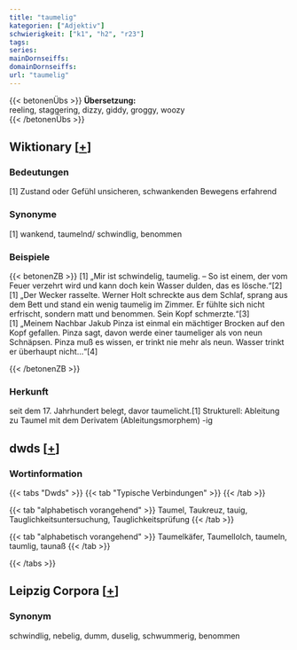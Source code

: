 ```yaml
---
title: "taumelig"
kategorien: ["Adjektiv"]
schwierigkeit: ["k1", "h2", "r23"]
tags:
series:
mainDornseiffs:
domainDornseiffs:
url: "taumelig"
---
```


{{< betonenÜbs >}}
**Übersetzung:**  
reeling, staggering, dizzy, giddy, groggy, woozy  
{{< /betonenÜbs >}}

## Wiktionary [[+](https://de.wiktionary.org/wiki/taumelig)]

### Bedeutungen
[1] Zustand oder Gefühl unsicheren, schwankenden Bewegens erfahrend  

### Synonyme
[1] wankend, taumelnd/ schwindlig, benommen  

### Beispiele
{{< betonenZB >}}
[1] „Mir ist schwindelig, taumelig. – So ist einem, der vom Feuer verzehrt wird und kann doch kein Wasser dulden, das es lösche.“[2]  
[1] „Der Wecker rasselte. Werner Holt schreckte aus dem Schlaf, sprang aus dem Bett und stand ein wenig taumelig im Zimmer. Er fühlte sich nicht erfrischt, sondern matt und benommen. Sein Kopf schmerzte.“[3]  
[1] „Meinem Nachbar Jakub Pinza ist einmal ein mächtiger Brocken auf den Kopf gefallen. Pinza sagt, davon werde einer taumeliger als von neun Schnäpsen. Pinza muß es wissen, er trinkt nie mehr als neun. Wasser trinkt er überhaupt nicht…“[4]  

{{< /betonenZB >}}
### Herkunft
seit dem 17. Jahrhundert belegt, davor taumelicht.[1] Strukturell: Ableitung zu Taumel mit dem Derivatem (Ableitungsmorphem) -ig  



## dwds [[+](https://www.dwds.de/wb/taumelig)]

### Wortinformation
{{< tabs "Dwds" >}}
{{< tab "Typische Verbindungen" >}}
{{< /tab >}}

{{< tab "alphabetisch vorangehend" >}}
Taumel, Taukreuz, tauig, Tauglichkeitsuntersuchung, Tauglichkeitsprüfung
{{< /tab >}}

{{< tab "alphabetisch vorangehend" >}}
Taumelkäfer, Taumellolch, taumeln, taumlig, taunaß
{{< /tab >}}

{{< /tabs >}}

## Leipzig Corpora [[+](https://corpora.uni-leipzig.de/en/res?word=taumelig&corpusId=deu_newscrawl-public_2018)]


### Synonym
schwindlig, nebelig, dumm, duselig, schwummerig, benommen

